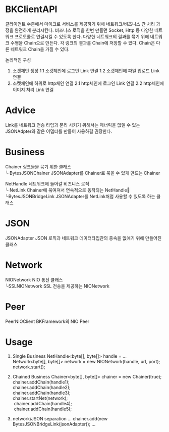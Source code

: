 # BKClientAPI
클라이언트 수준에서 마이크로 서비스를 제공하기 위해 네트워크/비즈니스 간 처리 과정을 완전하게 분리시킨다.
비즈니스 로직을 한번 만들면 Socket, Http 등 다양한 네트워크 프로토콜로 연결시킬 수 있도록 한다.
다양한 네트워크의 결과를 묶기 위해 네트워크 수행을 Chain으로 만든다. 각 링크의 결과를 Chain에 저장할 수 있다. Chain은 다른 네트워크 Chain을 가질 수 있다.

논리적인 구성
1. 소켓체인 생성
 1.1 소켓체인에 로그인 Link 연결
 1.2 소켓체인에 파일 업로드 Link 연결
2. 소켓체인에 하위로 http체인 연결
 2.1 http체인에 로그인 Link 연결
 2.2 http체인에 이미지 처리 Link 연결
 
# Advice
Link를 네트워크 전송 타입과 분리 시키기 위해서는 제너릭을 없앨 수 있는 JSONAdpter와 같은 어뎁터를 만들어 사용하길 권장한다.

#  Business 
Chainer 링크들을 묶기 위한 클래스<br />
 └ BytesJSONChainer JSONAdapter를 Chainer로 묶을 수 있게 만드는 Chainer

NetHandle 네트워크에 들어갈 비즈니스 로직<br />
 └ NetLink Chainer에 묶여져서 연속적으로 동작되는 NetHandle<br />
 └BytesJSONBridgeLink JSONAdapter를 NetLink처럼 사용할 수 있도록 하는 클래스

#  JSON
JSONAdapter JSON 로직과 네트워크 데이터타입관의 종속을 없애기 위해 만들어진 클래스

#  Network 
NIONetwork NIO 통신 클래스<br />
 └SSLNIONetwork SSL 전송을 제공하는 NIONetwork

#  Peer 
PeerNIOClient BKFramework의 NIO Peer

#  Usage
1. Single Business
  NetHandle<byte[], byte[]> handle = ...<br />
  Network<byte[], byte[]> network = new NIONetwork(handle, url, port);<br />
  network.start();<br />

2. Chained Business
  Chainer<byte[], byte[]> chainer = new Chainer(true);<br />
  chainer.addChain(handle1);<br />
  chainer.addChain(handle2);<br />
  chainer.addChain(handle3);<br />
  chainer.startNet(network);<br />
  chainer.addChain(handle4);<br />
  chainer.addChain(handle5);<br />

3. network/JSON separation
...
  chainer.add(new BytesJSONBridgeLink(jsonAdapter));
...
